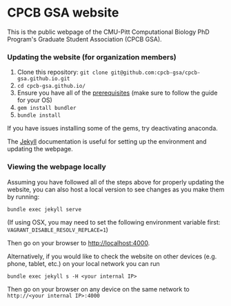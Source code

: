 # CPCB GSA website
This is the public webpage of the CMU-Pitt Computational Biology PhD Program's Graduate Student Association (CPCB GSA). 

### Updating the website (for organization members)
1. Clone this repository: `git clone git@github.com:cpcb-gsa/cpcb-gsa.github.io.git`
2. `cd cpcb-gsa.github.io/`
3. Ensure you have all of the [prerequisites](https://jekyllrb.com/docs/installation/#requirements) (make sure to follow the guide for your OS)
4. `gem install bundler`
5. `bundle install`

If you have issues installing some of the gems, try deactivating anaconda.

The [Jekyll](https://jekyllrb.com/) documentation is useful for setting up the environment and updating the webpage.

### Viewing the webpage locally
Assuming you have followed all of the steps above for properly updating the website, you can also host a local version to see changes as you make them by running:

`bundle exec jekyll serve`

(If using OSX, you may need to set the following environment variable first: `VAGRANT_DISABLE_RESOLV_REPLACE=1`)

Then go on your browser to [http://localhost:4000](http://localhost:4000).

Alternatively, if you would like to check the website on other devices (e.g. phone, tablet, etc.) on your local network you can run

`bundle exec jekyll s -H <your internal IP>`

Then go on your browser on any device on the same network to `http://<your internal IP>:4000`



